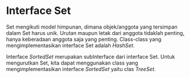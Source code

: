# Interface Set
Set mengikuti model himpunan, dimana objek/anggota yang tersimpan dalam Set harus unik. Urutan maupun letak dari anggota tidaklah penting, hanya keberadaan anggota saja yang penting. Class-class yang mengimplementasikan interface Set adalah *HashSet*.

Interface *SortedSet* merupakan subInterface dari interface Set. Untuk mengurutkan Set, kita dapat menggunakan class yang mengimplementasikan interface *SortedSet* yaitu clas *TreeSet*.